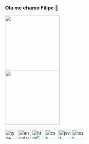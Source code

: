 ### Olá me chamo Filipe 👋
<div> 
    <img height="180em" src="https://github-readme-stats.vercel.app/api?username=Ftsantana1&show_icons=true&theme=merko"/>
</div>
<div>
 <img height="180em" src="https://github-readme-stats.vercel.app/api/top-langs/?username=Ftsantana1&layout=compact)](https://github.com/anuraghazra/github-readme-stats"</div>
<div style="display: inline_block"><br/>
  <img
    aling="center"
    alt="type"
    height="30"
    width="40"
    src="https://cdn.jsdelivr.net/gh/devicons/devicon/icons/typescript/typescript-original.svg"
  />
  <img
    aling="center"
    alt="angularJs"
    height="30"
    width="40"
    src="https://cdn.jsdelivr.net/gh/devicons/devicon/icons/angularjs/angularjs-original.svg"
  />
  <img
    aling="center"
    alt="html5"
    height="30"
    width="40"
    src="https://cdn.jsdelivr.net/gh/devicons/devicon/icons/html5/html5-original.svg"
  />
  <img
    aling="center"
    alt="css"
    height="30"
    width="40"
    src="https://cdn.jsdelivr.net/gh/devicons/devicon/icons/css3/css3-original.svg"
  />
  <img
    aling="center"
    alt="java"
    height="30"
    width="40"
    src="https://cdn.jsdelivr.net/gh/devicons/devicon/icons/java/java-original.svg"
  />
  <img
    aling="center"
    alt="test"
    height="30"
    width="40"
    src="https://cdn.jsdelivr.net/gh/devicons/devicon/icons/karma/karma-original.svg"
  />
</div>
